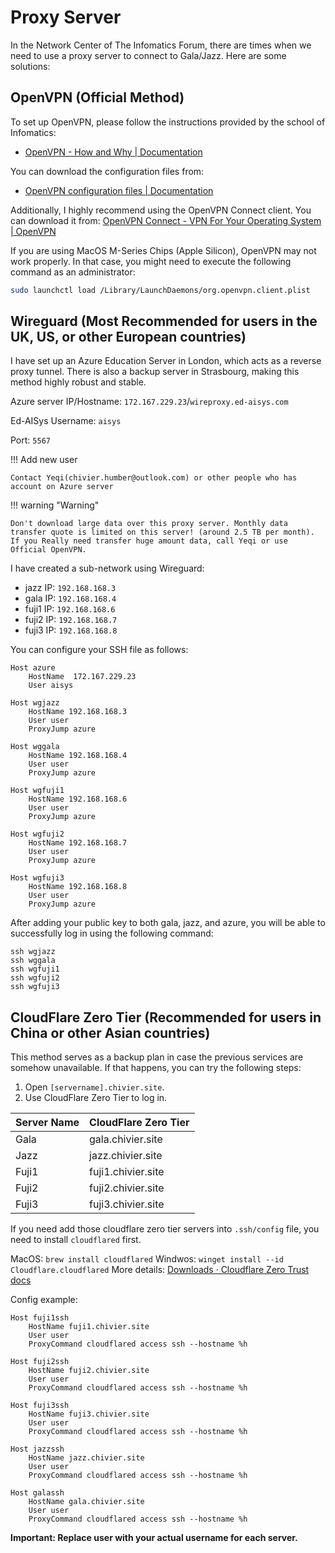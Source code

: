 # Proxy Server

In the Network Center of The Infomatics Forum, there are times when we need to use a proxy server to connect to Gala/Jazz. Here are some solutions:

## OpenVPN (Official Method)

To set up OpenVPN, please follow the instructions provided by the school of Infomatics:

- [OpenVPN - How and Why | Documentation](https://computing.help.inf.ed.ac.uk/openvpn)

You can download the configuration files from:

- [OpenVPN configuration files | Documentation](https://computing.help.inf.ed.ac.uk/openvpn-config-files)

Additionally, I highly recommend using the OpenVPN Connect client. You can download it from: [OpenVPN Connect - VPN For Your Operating System | OpenVPN](https://openvpn.net/client/)

If you are using MacOS M-Series Chips (Apple Silicon), OpenVPN may not work properly. In that case, you might need to execute the following command as an administrator:

```bash
sudo launchctl load /Library/LaunchDaemons/org.openvpn.client.plist
```

## Wireguard (Most Recommended for users in the UK, US, or other European countries)

I have set up an Azure Education Server in London, which acts as a reverse proxy tunnel. There is also a backup server in Strasbourg, making this method highly robust and stable.

Azure server IP/Hostname: `172.167.229.23`/`wireproxy.ed-aisys.com`

Ed-AISys Username: `aisys`

Port: `5567`

!!! Add new user

    Contact Yeqi(chivier.humber@outlook.com) or other people who has account on Azure server 

!!! warning "Warning"

    Don't download large data over this proxy server. Monthly data transfer quote is limited on this server! (around 2.5 TB per month).
    If you Really need transfer huge amount data, call Yeqi or use Official OpenVPN.


I have created a sub-network using Wireguard:

- jazz IP: `192.168.168.3`
- gala IP: `192.168.168.4`
- fuji1 IP: `192.168.168.6`
- fuji2 IP: `192.168.168.7`
- fuji3 IP: `192.168.168.8`

You can configure your SSH file as follows:

```text
Host azure
    HostName  172.167.229.23
    User aisys

Host wgjazz
    HostName 192.168.168.3
    User user
    ProxyJump azure

Host wggala
    HostName 192.168.168.4
    User user
    ProxyJump azure

Host wgfuji1
    HostName 192.168.168.6
    User user
    ProxyJump azure
    
Host wgfuji2
    HostName 192.168.168.7
    User user
    ProxyJump azure
    
Host wgfuji3
    HostName 192.168.168.8
    User user
    ProxyJump azure
```

After adding your public key to both gala, jazz, and azure, you will be able to successfully log in using the following command:

```
ssh wgjazz
ssh wggala
ssh wgfuji1
ssh wgfuji2
ssh wgfuji3
```

## CloudFlare Zero Tier (Recommended for users in China or other Asian countries)

This method serves as a backup plan in case the previous services are somehow unavailable. If that happens, you can try the following steps:

1. Open `[servername].chivier.site`.
2. Use CloudFlare Zero Tier to log in.

| Server Name | CloudFlare Zero Tier |
| ----------- | -------------------- |
| Gala        | gala.chivier.site    |
| Jazz        | jazz.chivier.site    |
| Fuji1       | fuji1.chivier.site   |
| Fuji2       | fuji2.chivier.site   |
| Fuji3       | fuji3.chivier.site   |

If you need add those cloudflare zero tier servers into `.ssh/config` file, you need to install `cloudflared` first.

MacOS: `brew install cloudflared`
Windwos: `winget install --id Cloudflare.cloudflared`
More details: [Downloads · Cloudflare Zero Trust docs](https://developers.cloudflare.com/cloudflare-one/connections/connect-networks/downloads/)

Config example:

```text
Host fuji1ssh
    HostName fuji1.chivier.site
    User user
    ProxyCommand cloudflared access ssh --hostname %h

Host fuji2ssh
    HostName fuji2.chivier.site
    User user
    ProxyCommand cloudflared access ssh --hostname %h

Host fuji3ssh
    HostName fuji3.chivier.site
    User user
    ProxyCommand cloudflared access ssh --hostname %h

Host jazzssh
    HostName jazz.chivier.site
    User user
    ProxyCommand cloudflared access ssh --hostname %h

Host galassh
    HostName gala.chivier.site
    User user
    ProxyCommand cloudflared access ssh --hostname %h
```

**Important: Replace user with your actual username for each server.**